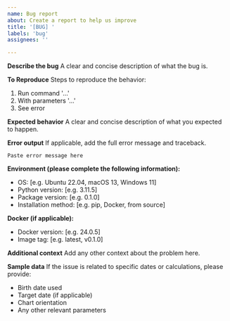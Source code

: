 ```yaml
---
name: Bug report
about: Create a report to help us improve
title: '[BUG] '
labels: 'bug'
assignees: ''

---
```


**Describe the bug**
A clear and concise description of what the bug is.

**To Reproduce**
Steps to reproduce the behavior:
1. Run command '...'
2. With parameters '...'
3. See error

**Expected behavior**
A clear and concise description of what you expected to happen.

**Error output**
If applicable, add the full error message and traceback.

```
Paste error message here
```

**Environment (please complete the following information):**
 - OS: [e.g. Ubuntu 22.04, macOS 13, Windows 11]
 - Python version: [e.g. 3.11.5]
 - Package version: [e.g. 0.1.0]
 - Installation method: [e.g. pip, Docker, from source]

**Docker (if applicable):**
 - Docker version: [e.g. 24.0.5]
 - Image tag: [e.g. latest, v0.1.0]

**Additional context**
Add any other context about the problem here.

**Sample data**
If the issue is related to specific dates or calculations, please provide:
- Birth date used
- Target date (if applicable)
- Chart orientation
- Any other relevant parameters